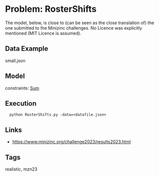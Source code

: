 # Problem: RosterShifts

The model, below, is close to (can be seen as the close translation of) the one submitted to the Minizinc challenges.
No Licence was explicitly mentioned (MIT Licence is assumed).

## Data Example
  small.json

## Model
  constraints: [Sum](https://pycsp.org/documentation/constraints/Sum)

## Execution
```
  python RosterShifts.py -data=<datafile.json>
```

## Links
  - https://www.minizinc.org/challenge2023/results2023.html

## Tags
  realistic, mzn23
